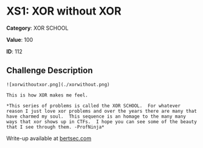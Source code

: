 # XS1: XOR without XOR
**Category**: XOR SCHOOL

**Value**: 100

**ID**: 112

## Challenge Description
```
![xorwithoutxor.png](./xorwithout.png)

This is how XOR makes me feel.

*This series of problems is called the XOR SCHOOL.  For whatever reason I just love xor problems and over the years there are many that have charmed my soul.  This sequence is an homage to the many many ways that xor shows up in CTFs.  I hope you can see some of the beauty that I see through them. -ProfNinja*
```

Write-up available at [bertsec.com](https://bertsec.com)
